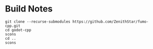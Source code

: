 Build Notes
================

```
git clone --recurse-submodules https://github.com/ZenithStar/fumo-cpp.git
cd godot-cpp
scons
cd ..
scons
```


